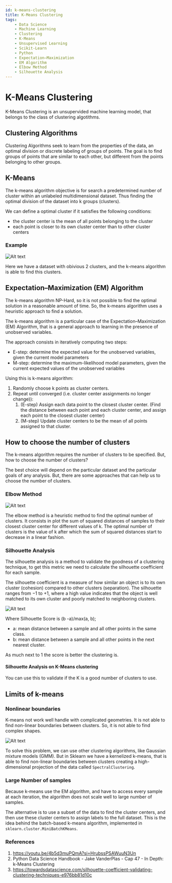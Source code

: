 ```yaml
---
id: k-means-clustering
title: K-Means Clustering
tags:
    - Data Science
    - Machine Learning
    - Clustering
    - K-Means
    - Unsupervised Learning
    - Scikit-Learn
    - Python
    - Expectation–Maximization
    - EM Algorithm
    - Elbow Method
    - Silhouette Analysis
---
```


# K-Means Clustering

K-Means Clustering is an unsupervided machine learning model, that belongs to the class of clustering algotithms.

## Clustering Algorithms

Clustering Algorithms seek to learn from the properties of the data, an optimal division or discrete labeling of groups of points. The goal is to find groups of points that are similar to each other, but different from the points belonging to other groups.

## K-Means

The k-means algorithm objective is for search a predetermined number of cluster within an unlabeled multidimensional dataset. Thus finding the optimal division of the dataset into k groups (clusters).

We can define a optimal cluster if it satisfies the following conditions:

- the cluster center is the mean of all points belonging to the cluster
- each point is closer to its own cluster center than to other cluster centers

### Example

![Alt text](image-3.png)

Here we have a dataset with obivious 2 clusters, and the k-means algorithm is able to find this clusters.

## Expectation–Maximization (EM) Algorithm

The k-means algorithm NP-Hard, so it is not possible to find the optimal solution in a reasonable amount of time. So, the k-means algorithm uses a heuristic approach to find a solution.

The k-means algorithm is a particular case of the Expectation–Maximization (EM) Algorithm, that is a general approach to learning in the presence of unobserved variables.

The approach consists in iteratively computing two steps:

- E-step: determine the expected value for the unobserved variables, given the current model parameters
- M-step: determine the maximum-likelihood model parameters, given the current expected values of the unobserved variables

Using this is k-means algorithm:

1. Randomly choose k points as cluster centers.
2. Repeat until converged (i.e. cluster center assignments no longer change)):
    1. (E-step) Assign each data point to the closest cluster center. (Find the distance between each point and each cluster center, and assign each point to the closest cluster center)
    2. (M-step) Update cluster centers to be the mean of all points assigned to that cluster.

## How to choose the number of clusters

The k-means algorithm requires the number of clusters to be specified. But, how to choose the number of clusters?

The best choice will depend on the particular dataset and the particular goals of any analysis. But, there are some approaches that can help us to choose the number of clusters.

### Elbow Method

![Alt text](image-1.png)

The elbow method is a heuristic method to find the optimal number of clusters. It consists in plot the sum of squared distances of samples to their closest cluster center for different values of k. The optimal number of clusters is the value of k after which the sum of squared distances start to decrease in a linear fashion.

### Silhouette Analysis

The silhouette analysis is a method to validate the goodness of a clustering technique, to get this metric we need to calculate the silhouette coefficient for each sample.

The silhouette coefficient is a measure of how similar an object is to its own cluster (cohesion) compared to other clusters (separation). The silhouette ranges from −1 to +1, where a high value indicates that the object is well matched to its own cluster and poorly matched to neighboring clusters.

![Alt text](image-2.png)

Where Silhouette Score is (b -a)/max(a, b);

- a: mean distance between a sample and all other points in the same class.
- b: mean distance between a sample and all other points in the next nearest cluster.

As much next to 1 the score is better the clustering is.

#### Silhouette Analysis on K-Means clustering

You can use this to validate if the K is a good number of clusters to use.

## Limits of k-means

### Nonlinear boundaries

K-means not work well handle with complicated geometries. It is not able to find non-linear boundaries between clusters. So, it is not able to find complex shapes.

![Alt text](image.png)

To solve this problem, we can use other clustering algorithms, like Gaussian mixture models (GMM). But in Sklearn we have a kernelized k-means, that is able to find non-linear boundaries between clusters creating a high-dimensional projection of the data called `SpectralClustering`.

### Large Number of samples

Because k-means use the EM algorithm, and have to access every sample at each iteration, the algorithm does not scale well to large number of samples.

The alternative is to use a subset of the data to find the cluster centers, and then use these cluster centers to assign labels to the full dataset. This is the idea behind the batch-based k-means algorithm, implemented in `sklearn.cluster.MiniBatchKMeans`.

### References

1. <https://youtu.be/4b5d3muPQmA?si=HrubssPSAWuuN3Un>
2. Python Data Science Handbook - Jake VanderPlas - Cap 47 - In Depth: k-Means Clustering
3. <https://towardsdatascience.com/silhouette-coefficient-validating-clustering-techniques-e976bb81d10c>
